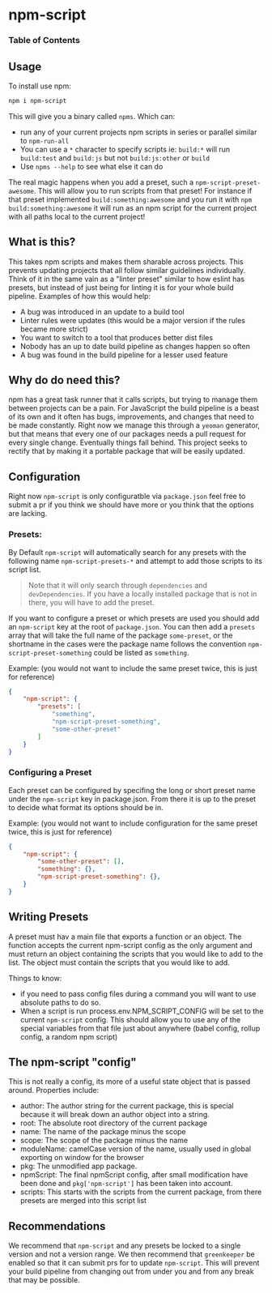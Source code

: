 # npm-script

### Table of Contents

## Usage
To install use npm:

```bash
npm i npm-script
```

This will give you a binary called `npms`. Which can:

* run any of your current projects npm scripts in series or parallel similar to `npm-run-all`
* You can use a `*` character to specify scripts ie: `build:*` will run `build:test` and `build:js` but not `build:js:other` or `build`
* Use `npms --help` to see what else it can do

The real magic happens when you add a preset, such a `npm-script-preset-awesome`. This will allow you to run scripts from that preset! For instance if that preset implemented
`build:something:awesome` and you run it with `npm build:something:awesome` it will run as an npm script for the current project with all paths local to the current project!

## What is this?
This takes npm scripts and makes them sharable across projects. This prevents updating projects that all follow similar guidelines individually. Think of it in the same vain as a "linter preset" similar to how eslint has presets, but instead of just being for linting it is for your whole build pipeline. Examples of how this would help:

* A bug was introduced in an update to a build tool
* Linter rules were updates (this would be a major version if the rules became more strict)
* You want to switch to a tool that produces better dist files
* Nobody has an up to date build pipeline as changes happen so often
* A bug was found in the build pipeline for a lesser used feature

## Why do do need this?
npm has a great task runner that it calls scripts, but trying to manage them between projects can be a pain. For JavaScript the build pipeline is a beast of its own and it often has bugs, improvements, and changes that need to be made constantly. Right now we manage this through a `yeoman` generator, but that means that every one of our packages needs a pull request for every single change. Eventually things fall behind. This project seeks to rectify that by making it a portable package that will be easily updated.

## Configuration
Right now `npm-script` is only configuratble via `package.json` feel free to submit a pr if you think we should have more or you think that the options are lacking.

### Presets:
By Default `npm-script` will automatically search for any presets with the following name `npm-script-presets-*` and attempt to add those scripts to its script list.

> Note that it will only search through `dependencies` and `devDependencies`. If you have a locally installed package that is not in there, you will have to add the preset.

If you want to configure a preset or which presets are used you should add an `npm-script` key at the root of `package.json`. You can then add a `presets` array that will take the full name of the package `some-preset`, or the shortname in the cases were the package name follows the convention `npm-script-preset-something` could be listed as `something`.

Example: (you would not want to include the same preset twice, this is just for reference)
```json
{
	"npm-script": {
		"presets": [
			"something",
			"npm-script-preset-something",
			"some-other-preset"
		]
	}
}
```

### Configuring a Preset
Each preset can be configured by specifing the long or short preset name under the `npm-script` key in package.json. From there it is up to the preset to decide what format its options should be in.

Example: (you would not want to include configuration for the same preset twice, this is just for reference)
```json
{
	"npm-script": {
		"some-other-preset": [],
		"something": {},
		"npm-script-preset-something": {},
	}
}
```

## Writing Presets
A preset must hav a main file that exports a function or an object. The function accepts the current npm-script config as the only argument and must return an object containing the scripts that you would like to add to the list. The object must contain the scripts that you would like to add.

Things to know:
* if you need to pass config files during a command you will want to use absolute paths to do so.
* When a script is run process.env.NPM_SCRIPT_CONFIG will be set to the current `npm-script` config. This should allow you to use any of the special variables from that file just about anywhere (babel config, rollup config, a random npm script)

## The npm-script "config"
This is not really a config, its more of a useful state object that is passed around. Properties include:

* author: The author string for the current package, this is special because it will break down an author object into a string.
* root: The absolute root directory of the current package
* name: The name of the package minus the scope
* scope: The scope of the package minus the name
* moduleName: camelCase version of the name, usually used in global exporting on window for the browser
* pkg: The unmodified app package.
* npmScript: The final npmScript config, after small modification have been done and `pkg['npm-script']` has been taken into account.
* scripts: This starts with the scripts from the current package, from there presets are merged into this script list

## Recommendations
We recommend that `npm-script` and any presets be locked to a single version and not a version range. We then recommend that `greenkeeper` be enabled so that it can submit prs for to update `npm-script`. This will prevent your build pipeline from changing out from under you and from any break that may be possible.
